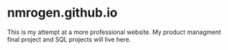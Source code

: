 # nmrogen.github.io
This is my attempt at a more professional website. My product managment final project and SQL projects will live here. 
